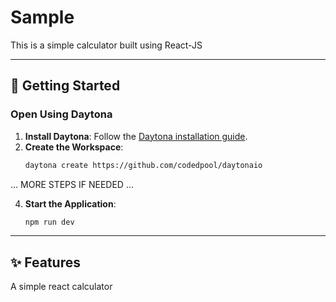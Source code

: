 # Sample <REACT-JS>

This is a simple calculator built using React-JS

---

## 🚀 Getting Started

### Open Using Daytona

1. **Install Daytona**: Follow the [Daytona installation guide](https://www.daytona.io/docs/installation/installation/).
2. **Create the Workspace**:
   ```bash
   daytona create https://github.com/codedpool/daytonaio
   ```

... MORE STEPS IF NEEDED ...

4. **Start the Application**:
   ```bash
   npm run dev
   ```

---

## ✨ Features

A simple react calculator
